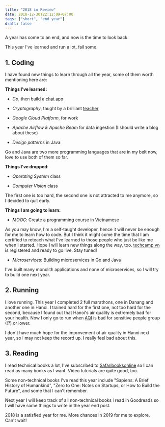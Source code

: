 ```yaml
---
title: "2018 in Review"
date: 2018-12-30T22:12:09+07:00
tags: ["short", "end year"]
draft: false
---
```


A year has come to an end, and now is the time to look back.

This year I've learned and run a lot, fail some.

## 1. Coding

I have found new things to learn through all the year, some of them worth
mentioning here are:

**Things I've learned:**

- *Go*, then build a [chat app][1]

- *Cryptography*, taught by a brilliant [teacher][2]

- *Google Cloud Platform*, for work

- *Apache Airflow & Apache Beam* for data ingestion (I should write a blog
about these)

- *Design patterns* in Java

Go and Java are two more programming languages that are in my belt now, love
to use both of them so far.

**Things I've dropped:**

- *Operating System* class

- *Computer Vision* class

The first one is too hard, the second one is not attracted to me anymore, so I
decided to quit early.

**Things I am going to learn:**

- *MOOC*: Create a programming course in Vietnamese

As you may know, I'm a self-taught developer, hence it will never be enough for
me to learn how to code. But I think it might come the time that I am
certified to reteach what I've learned to those people who just be like me
when I started. Hope I will learn new things along the way, too.
[techcamp.vn][4] is registered and ready to go live. Stay tuned!

- *Microservices*: Building microservices in Go and Java

I've built many monolith applications and none of microservices, so I will try
to build one next year.


## 2. Running

I love running. This year I completed 2 full marathons, one in Danang and
another one in Hanoi. I trained hard for the first one, not too hard for
the second, because I found out that Hanoi's air quality is extremely bad for
your health. Now I only go to run when [AQI][3] is bad for sensitive people
group (!?) or lower.

I don't have much hope for the improvement of air quality in Hanoi next year,
so I may not keep the record up. I really feel bad about this.

## 3. Reading

I read technical books a lot, I've subscribed to [Safaribooksonline][5] so
I can read as many books as I want. Video tutorials are quite good, too.

Some non-technical books I've read this year include "Sapiens: A Brief
History of Humankind", "Zero to One: Notes on Startups, or How to Build the
Future", and some that I can't remember.

Next year I will keep track of all non-technical books I read in Goodreads so
I will have some things to write in the year end post.


2018 is a satisfied year for me. More chances in 2019 for me to explore. Can't
wait!


[1]: /posts/chat-app-in-golang/
[2]: /posts/8-weeks-crypto-write-up/
[3]: http://aqicn.org/city/vietnam/hanoi/us-embassy/
[4]: https://techcamp.vn
[5]: https://safaribooksonline.com
